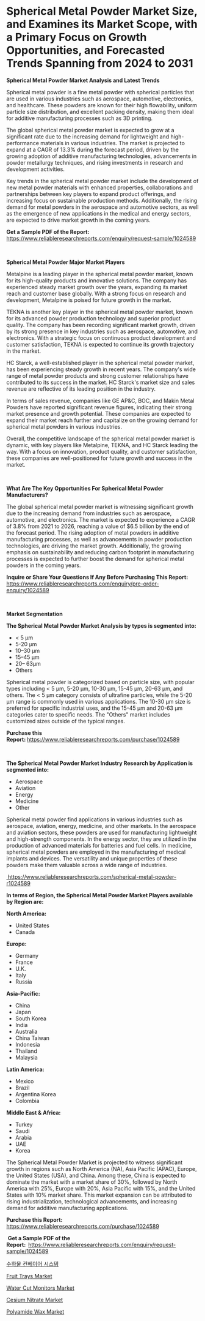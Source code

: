 <p><h1>Spherical Metal Powder Market Size, and Examines its Market Scope, with a Primary Focus on Growth Opportunities, and Forecasted Trends Spanning from 2024 to 2031</h1></p><p><strong>Spherical Metal Powder Market Analysis and Latest Trends</strong></p>
<p><p>Spherical metal powder is a fine metal powder with spherical particles that are used in various industries such as aerospace, automotive, electronics, and healthcare. These powders are known for their high flowability, uniform particle size distribution, and excellent packing density, making them ideal for additive manufacturing processes such as 3D printing.</p><p>The global spherical metal powder market is expected to grow at a significant rate due to the increasing demand for lightweight and high-performance materials in various industries. The market is projected to expand at a CAGR of 13.3% during the forecast period, driven by the growing adoption of additive manufacturing technologies, advancements in powder metallurgy techniques, and rising investments in research and development activities.</p><p>Key trends in the spherical metal powder market include the development of new metal powder materials with enhanced properties, collaborations and partnerships between key players to expand product offerings, and increasing focus on sustainable production methods. Additionally, the rising demand for metal powders in the aerospace and automotive sectors, as well as the emergence of new applications in the medical and energy sectors, are expected to drive market growth in the coming years.</p></p>
<p><strong>Get a Sample PDF of the Report:&nbsp;</strong> <a href="https://www.reliableresearchreports.com/enquiry/request-sample/1024589">https://www.reliableresearchreports.com/enquiry/request-sample/1024589</a></p>
<p>&nbsp;</p>
<p><strong>Spherical Metal Powder Major Market Players</strong></p>
<p><p>Metalpine is a leading player in the spherical metal powder market, known for its high-quality products and innovative solutions. The company has experienced steady market growth over the years, expanding its market reach and customer base globally. With a strong focus on research and development, Metalpine is poised for future growth in the market.</p><p>TEKNA is another key player in the spherical metal powder market, known for its advanced powder production technology and superior product quality. The company has been recording significant market growth, driven by its strong presence in key industries such as aerospace, automotive, and electronics. With a strategic focus on continuous product development and customer satisfaction, TEKNA is expected to continue its growth trajectory in the market.</p><p>HC Starck, a well-established player in the spherical metal powder market, has been experiencing steady growth in recent years. The company's wide range of metal powder products and strong customer relationships have contributed to its success in the market. HC Starck's market size and sales revenue are reflective of its leading position in the industry.</p><p>In terms of sales revenue, companies like GE AP&C, BOC, and Makin Metal Powders have reported significant revenue figures, indicating their strong market presence and growth potential. These companies are expected to expand their market reach further and capitalize on the growing demand for spherical metal powders in various industries.</p><p>Overall, the competitive landscape of the spherical metal powder market is dynamic, with key players like Metalpine, TEKNA, and HC Starck leading the way. With a focus on innovation, product quality, and customer satisfaction, these companies are well-positioned for future growth and success in the market.</p></p>
<p>&nbsp;</p>
<p><strong>What Are The Key Opportunities For Spherical Metal Powder Manufacturers?</strong></p>
<p><p>The global spherical metal powder market is witnessing significant growth due to the increasing demand from industries such as aerospace, automotive, and electronics. The market is expected to experience a CAGR of 3.8% from 2021 to 2026, reaching a value of $6.5 billion by the end of the forecast period. The rising adoption of metal powders in additive manufacturing processes, as well as advancements in powder production technologies, are driving the market growth. Additionally, the growing emphasis on sustainability and reducing carbon footprint in manufacturing processes is expected to further boost the demand for spherical metal powders in the coming years.</p></p>
<p><strong>Inquire or Share Your Questions If Any Before Purchasing This Report:</strong> <a href="https://www.reliableresearchreports.com/enquiry/pre-order-enquiry/1024589">https://www.reliableresearchreports.com/enquiry/pre-order-enquiry/1024589</a></p>
<p>&nbsp;</p>
<p><strong>Market Segmentation</strong></p>
<p><strong>The Spherical Metal Powder Market Analysis by types is segmented into:</strong></p>
<p><ul><li>< 5 µm</li><li>5-20 µm</li><li>10–30 µm</li><li>15–45 µm</li><li>20– 63µm</li><li>Others</li></ul></p>
<p><p>Spherical metal powder is categorized based on particle size, with popular types including < 5 µm, 5-20 µm, 10-30 µm, 15-45 µm, 20-63 µm, and others. The < 5 µm category consists of ultrafine particles, while the 5-20 µm range is commonly used in various applications. The 10-30 µm size is preferred for specific industrial uses, and the 15-45 µm and 20-63 µm categories cater to specific needs. The "Others" market includes customized sizes outside of the typical ranges.</p></p>
<p><strong>Purchase this Report:&nbsp;</strong><a href="https://www.reliableresearchreports.com/purchase/1024589">https://www.reliableresearchreports.com/purchase/1024589</a></p>
<p>&nbsp;</p>
<p><strong>The Spherical Metal Powder Market Industry Research by Application is segmented into:</strong></p>
<p><ul><li>Aerospace</li><li>Aviation</li><li>Energy</li><li>Medicine</li><li>Other</li></ul></p>
<p><p>Spherical metal powder find applications in various industries such as aerospace, aviation, energy, medicine, and other markets. In the aerospace and aviation sectors, these powders are used for manufacturing lightweight and high-strength components. In the energy sector, they are utilized in the production of advanced materials for batteries and fuel cells. In medicine, spherical metal powders are employed in the manufacturing of medical implants and devices. The versatility and unique properties of these powders make them valuable across a wide range of industries.</p></p>
<p><a href="https://www.reliableresearchreports.com/spherical-metal-powder-r1024589">&nbsp;https://www.reliableresearchreports.com/spherical-metal-powder-r1024589</a></p>
<p><strong>In terms of Region, the Spherical Metal Powder Market Players available by Region are:</strong></p>
<p>
    <p> <strong> North America: </strong>
        <ul>
            <li>United States</li>
            <li>Canada</li>
        </ul>
        </p> 
    <p> <strong> Europe: </strong>
        <ul>
            <li>Germany</li>
            <li>France</li>
            <li>U.K.</li>
            <li>Italy</li>
            <li>Russia</li>
        </ul>
        </p> 
    <p> <strong> Asia-Pacific: </strong>
        <ul>
            <li>China</li>
            <li>Japan</li>
            <li>South Korea</li>
            <li>India</li>
            <li>Australia</li>
            <li>China Taiwan</li>
            <li>Indonesia</li>
            <li>Thailand</li>
            <li>Malaysia</li>
        </ul>
        </p> 
    <p> <strong> Latin America: </strong>
        <ul>
            <li>Mexico</li>
            <li>Brazil</li>
            <li>Argentina Korea</li>
            <li>Colombia</li>
        </ul>
        </p> 
    <p> <strong> Middle East & Africa: </strong>
        <ul>
            <li>Turkey</li>
            <li>Saudi</li>
            <li>Arabia</li>
            <li>UAE</li>
            <li>Korea</li>
        </ul>
    </p>
    </p>
<p><p>The Spherical Metal Powder Market is projected to witness significant growth in regions such as North America (NA), Asia Pacific (APAC), Europe, the United States (USA), and China. Among these, China is expected to dominate the market with a market share of 30%, followed by North America with 25%, Europe with 20%, Asia Pacific with 15%, and the United States with 10% market share. This market expansion can be attributed to rising industrialization, technological advancements, and increasing demand for additive manufacturing applications.</p></p>
<p><strong>Purchase this Report: </strong><a href="https://www.reliableresearchreports.com/purchase/1024589">https://www.reliableresearchreports.com/purchase/1024589</a></p>
<p>&nbsp;<strong>Get a Sample PDF of the Report:&nbsp;&nbsp;</strong><a href="https://www.reliableresearchreports.com/enquiry/request-sample/1024589">https://www.reliableresearchreports.com/enquiry/request-sample/1024589</a></p>
<p><strong></strong></p>
<p><p><a href="https://github.com/hxzi07639916/Market-Research-Report-List-2/blob/main/761259050858.md">수하물 컨베이어 시스템</a></p><p><a href="https://www.linkedin.com/pulse/fruit-traysnbspmarket-focuses-market-share-size-projected-6fhce">Fruit Trays Market</a></p><p><a href="https://www.linkedin.com/pulse/water-cut-monitors-market-analysis-sze-forecasted-period-from-6zrwc">Water Cut Monitors Market</a></p><p><a href="https://github.com/biheemgalvinlouises6hokrh3h/Market-Research-Report-List-2/blob/main/cesium-nitrate-market.md">Cesium Nitrate Market</a></p><p><a href="https://github.com/guneycigdem35/Market-Research-Report-List-3/blob/main/polyamide-wax-market.md">Polyamide Wax Market</a></p></p>